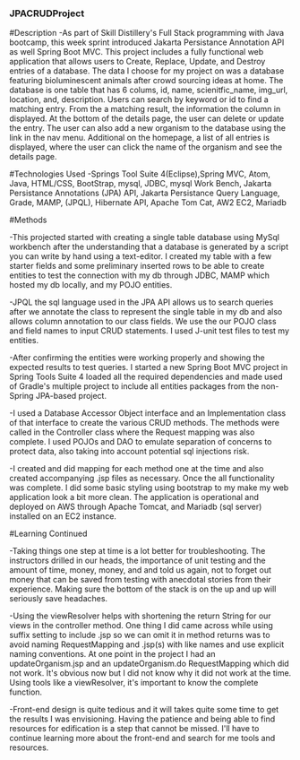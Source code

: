 ### JPACRUDProject

#Description
-As part of Skill Distillery's Full Stack programming with Java bootcamp, this week sprint introduced Jakarta Persistance Annotation API as well Spring Boot MVC. This project includes a fully functional web application that allows users to Create, Replace, Update, and Destroy entries of a database. The data I choose for my project on was a database featuring bioluminescent animals after crowd sourcing ideas at home. The database is one table that has 6 colums, id, name, scienitfic_name, img_url, location, and, description. Users can search by keyword or id to find a matching entry. From the a matching result, the information the column in displayed. At the bottom of the details page, the user can delete or update the entry. The user can also add a new organism to the database using the link in the nav menu. Additional on the homepage, a list of all entries is displayed, where the user can click the name of the organism and see the details page.


#Technologies Used
-Springs Tool Suite 4(Eclipse),Spring MVC, Atom, Java, HTML/CSS, BootStrap, mysql, JDBC, mysql Work Bench, Jakarta Persistance Annotations (JPA) API, Jakarta Persistance Query Language, Grade, MAMP, (JPQL), Hibernate API, Apache Tom Cat, AW2 EC2, Mariadb



#Methods

-This projected started with creating a single table database using MySql workbench after the understanding that a database is generated by a script you can write by hand using a text-editor.  I created my table with a few starter fields and some preliminary inserted rows to be able to create entities to test the connection with my db through JDBC, MAMP which hosted my db locally, and my POJO entities.

-JPQL the sql language used in the JPA API allows us to search queries after we annotate the class to represent the single table in my db and also allows column annotation to our class fields. We use the our POJO class and field names to input CRUD statements. I used J-unit test files to test my entities.

-After confirming the entities were working properly and showing the expected results to test queries. I started a new Spring Boot MVC project in Spring Tools Suite 4 loaded all the required dependencies and made used of Gradle's multiple project to include all entities packages from the non-Spring JPA-based project.

-I used a Database Accessor Object interface and an Implementation class of that interface to create the various CRUD methods. The methods were called in the Controller class where the Request mapping was also complete. I used POJOs and DAO to emulate separation of concerns to protect data, also taking into account potential sql injections risk.

-I created and did mapping for each method one at the time and also created accompanying .jsp files as necessary. Once the all functionality was complete. I did some basic styling using bootstrap to my make my web application look a bit more clean. The application is operational and deployed on AWS through Apache Tomcat, and Mariadb (sql server) installed on an EC2 instance.



#Learning Continued

-Taking things one step at time is a lot better for troubleshooting. The instructors drilled in our heads, the importance of unit testing and the amount of time, money, money, and and told us again, not to forget out money that can be saved from testing with anecdotal stories from their experience. Making sure the bottom of the stack is on the up and up will seriously save headaches.

-Using the viewResolver helps with shortening the return String for our views in the controller method. One thing I did came across while using suffix setting to include .jsp so we can omit it in method returns was to avoid naming RequestMapping and .jsp(s) with like names and use explicit naming conventions. At one point in the project I had an updateOrganism.jsp and an updateOrganism.do RequestMapping which did not work. It's obvious now but I did not know why it did not work at the time. Using tools like a viewResolver, it's important to know the complete function.

-Front-end design is quite tedious and it will takes quite some time to get the results I was envisioning. Having the patience and being able to find resources for edification is a step that cannot be missed. I'll have to continue learning more about the front-end and search for me tools and resources.

